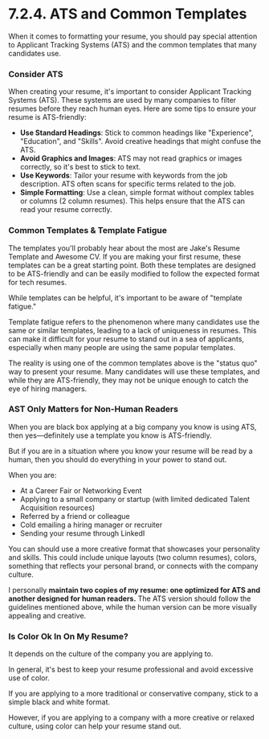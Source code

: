 # 7.2.4. ATS and Common Templates

When it comes to formatting your resume, you should pay special attention to Applicant Tracking Systems (ATS) and the common templates that many candidates use.

### Consider ATS

When creating your resume, it's important to consider Applicant Tracking Systems (ATS). These systems are used by many companies to filter resumes before they reach human eyes. Here are some tips to ensure your resume is ATS-friendly:

- **Use Standard Headings**: Stick to common headings like "Experience", "Education", and "Skills". Avoid creative headings that might confuse the ATS.
- **Avoid Graphics and Images**: ATS may not read graphics or images correctly, so it's best to stick to text.
- **Use Keywords**: Tailor your resume with keywords from the job description. ATS often scans for specific terms related to the job.
- **Simple Formatting**: Use a clean, simple format without complex tables or columns (2 column resumes). This helps ensure that the ATS can read your resume correctly.

### Common Templates & Template Fatigue

The templates you'll probably hear about the most are Jake's Resume Template and Awesome CV. If you are making your first resume, these templates can be a great starting point. Both these templates are designed to be ATS-friendly and can be easily modified to follow the expected format for tech resumes.

While templates can be helpful, it's important to be aware of "template fatigue."

Template fatigue refers to the phenomenon where many candidates use the same or similar templates, leading to a lack of uniqueness in resumes. This can make it difficult for your resume to stand out in a sea of applicants, especially when many people are using the same popular templates.

The reality is using one of the common templates above is the "status quo" way to present your resume. Many candidates will use these templates, and while they are ATS-friendly, they may not be unique enough to catch the eye of hiring managers.

### AST Only Matters for Non-Human Readers

When you are black box applying at a big company you know is using ATS, then yes—definitely use a template you know is ATS-friendly.

But if you are in a situation where you know your resume will be read by a human, then you should do everything in your power to stand out.

When you are:

- At a Career Fair or Networking Event
- Applying to a small company or startup (with limited dedicated Talent Acquisition resources)
- Referred by a friend or colleague
- Cold emailing a hiring manager or recruiter
- Sending your resume through LinkedI

You can should use a more creative format that showcases your personality and skills. This could include unique layouts (two column resumes), colors, something that reflects your personal brand, or connects with the company culture.

I personally **maintain two copies of my resume: one optimized for ATS and another designed for human readers.** The ATS version should follow the guidelines mentioned above, while the human version can be more visually appealing and creative.

### Is Color Ok In On My Resume?

It depends on the culture of the company you are applying to.

In general, it's best to keep your resume professional and avoid excessive use of color.

If you are applying to a more traditional or conservative company, stick to a simple black and white format.

However, if you are applying to a company with a more creative or relaxed culture, using color can help your resume stand out.
